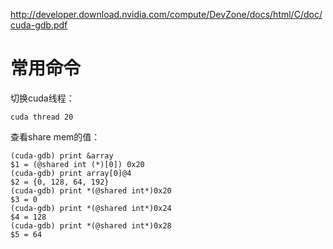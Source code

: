 http://developer.download.nvidia.com/compute/DevZone/docs/html/C/doc/cuda-gdb.pdf  

# 常用命令 #    
切换cuda线程：  
    
    cuda thread 20


查看share mem的值：  

    (cuda-gdb) print &array
    $1 = (@shared int (*)[0]) 0x20
    (cuda-gdb) print array[0]@4
    $2 = {0, 128, 64, 192}
    (cuda-gdb) print *(@shared int*)0x20
    $3 = 0
    (cuda-gdb) print *(@shared int*)0x24
    $4 = 128
    (cuda-gdb) print *(@shared int*)0x28
    $5 = 64
